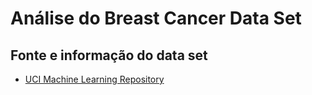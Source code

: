 # Análise do Breast Cancer Data Set

## Fonte e informação do data set
- [UCI Machine Learning Repository](https://archive.ics.uci.edu/ml/datasets/breast+cancer)
